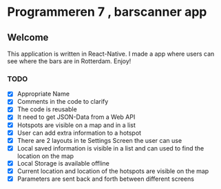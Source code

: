 # Programmeren 7 , barscanner app

## Welcome
This application is written in React-Native. I made a app where users can see where the bars are in Rotterdam. Enjoy!
### TODO
- [x]  Appropriate Name
- [x]  Comments in the code to clarify
- [X]  The code is reusable
- [x]  It need to get JSON-Data from a Web API
- [x]  Hotspots are visible on a map and in a list
- [X]  User can add extra information to a hotspot
- [x]  There are 2 layouts in te Settings Screen the user can use
- [X]  Local saved information is visible in a list and can used to find the location on the map
- [X]  Local Storage is available offline
- [x]  Current location and location of the hotspots are visible on the map
- [x]  Parameters are sent back and forth between different screens
